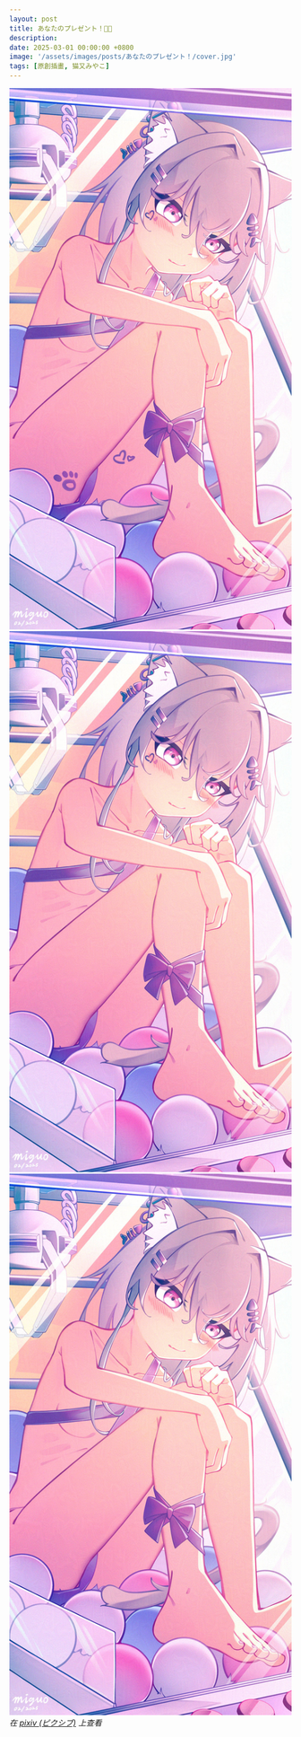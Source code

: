 ```yaml
---
layout: post
title: あなたのプレゼント！🎀✨
description: 
date: 2025-03-01 00:00:00 +0800
image: '/assets/images/posts/あなたのプレゼント！/cover.jpg'
tags: [原創插畫, 猫又みやこ]
---
```


<div class="gallery-box">
  <div class="gallery">
    <img src="/assets/images/posts/あなたのプレゼント！/5_noise_A003.jpg" loading="lazy">
  </div>
</div>

<div class="gallery-box">
  <div class="gallery">
    <img src="/assets/images/posts/あなたのプレゼント！/5_noise_A002.jpg" loading="lazy">
    <img src="/assets/images/posts/あなたのプレゼント！/5_noise_A001.jpg" loading="lazy">
  </div>
  <em>在 <a href="https://www.pixiv.net/artworks/127752279">pixiv (ピクシブ)</a> 上查看</em>
</div>